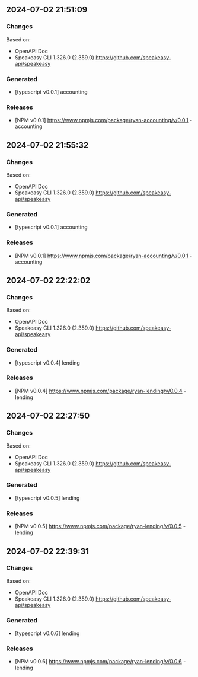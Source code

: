 

## 2024-07-02 21:51:09
### Changes
Based on:
- OpenAPI Doc  
- Speakeasy CLI 1.326.0 (2.359.0) https://github.com/speakeasy-api/speakeasy
### Generated
- [typescript v0.0.1] accounting
### Releases
- [NPM v0.0.1] https://www.npmjs.com/package/ryan-accounting/v/0.0.1 - accounting

## 2024-07-02 21:55:32
### Changes
Based on:
- OpenAPI Doc  
- Speakeasy CLI 1.326.0 (2.359.0) https://github.com/speakeasy-api/speakeasy
### Generated
- [typescript v0.0.1] accounting
### Releases
- [NPM v0.0.1] https://www.npmjs.com/package/ryan-accounting/v/0.0.1 - accounting

## 2024-07-02 22:22:02
### Changes
Based on:
- OpenAPI Doc  
- Speakeasy CLI 1.326.0 (2.359.0) https://github.com/speakeasy-api/speakeasy
### Generated
- [typescript v0.0.4] lending
### Releases
- [NPM v0.0.4] https://www.npmjs.com/package/ryan-lending/v/0.0.4 - lending

## 2024-07-02 22:27:50
### Changes
Based on:
- OpenAPI Doc  
- Speakeasy CLI 1.326.0 (2.359.0) https://github.com/speakeasy-api/speakeasy
### Generated
- [typescript v0.0.5] lending
### Releases
- [NPM v0.0.5] https://www.npmjs.com/package/ryan-lending/v/0.0.5 - lending

## 2024-07-02 22:39:31
### Changes
Based on:
- OpenAPI Doc  
- Speakeasy CLI 1.326.0 (2.359.0) https://github.com/speakeasy-api/speakeasy
### Generated
- [typescript v0.0.6] lending
### Releases
- [NPM v0.0.6] https://www.npmjs.com/package/ryan-lending/v/0.0.6 - lending